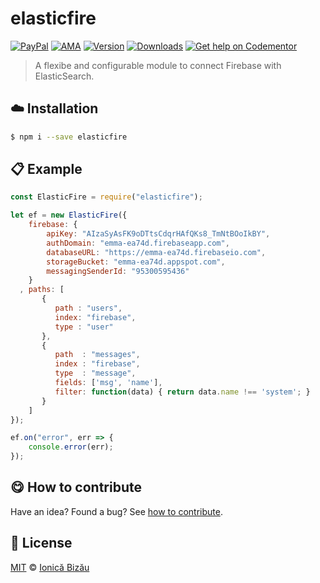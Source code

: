 
# elasticfire

 [![PayPal](https://img.shields.io/badge/%24-paypal-f39c12.svg)][paypal-donations] [![AMA](https://img.shields.io/badge/ask%20me-anything-1abc9c.svg)](https://github.com/IonicaBizau/ama) [![Version](https://img.shields.io/npm/v/elasticfire.svg)](https://www.npmjs.com/package/elasticfire) [![Downloads](https://img.shields.io/npm/dt/elasticfire.svg)](https://www.npmjs.com/package/elasticfire) [![Get help on Codementor](https://cdn.codementor.io/badges/get_help_github.svg)](https://www.codementor.io/johnnyb?utm_source=github&utm_medium=button&utm_term=johnnyb&utm_campaign=github)

> A flexibe and configurable module to connect Firebase with ElasticSearch.

## :cloud: Installation

```sh
$ npm i --save elasticfire
```


## :clipboard: Example



```js
const ElasticFire = require("elasticfire");

let ef = new ElasticFire({
    firebase: {
        apiKey: "AIzaSyAsFK9oDTtsCdqrHAfQKs8_TmNtBOoIkBY",
        authDomain: "emma-ea74d.firebaseapp.com",
        databaseURL: "https://emma-ea74d.firebaseio.com",
        storageBucket: "emma-ea74d.appspot.com",
        messagingSenderId: "95300595436"
    }
  , paths: [
       {
          path : "users",
          index: "firebase",
          type : "user"
       },
       {
          path  : "messages",
          index : "firebase",
          type  : "message",
          fields: ['msg', 'name'],
          filter: function(data) { return data.name !== 'system'; }
       }
    ]
});

ef.on("error", err => {
    console.error(err);
});
```

## :yum: How to contribute
Have an idea? Found a bug? See [how to contribute][contributing].


## :scroll: License

[MIT][license] © [Ionică Bizău][website]

[paypal-donations]: https://www.paypal.com/cgi-bin/webscr?cmd=_s-xclick&hosted_button_id=RVXDDLKKLQRJW
[donate-now]: http://i.imgur.com/6cMbHOC.png

[license]: http://showalicense.com/?fullname=Ionic%C4%83%20Biz%C4%83u%20%3Cbizauionica%40gmail.com%3E%20(http%3A%2F%2Fionicabizau.net)&year=2013#license-mit
[website]: http://ionicabizau.net
[contributing]: /CONTRIBUTING.md
[docs]: /DOCUMENTATION.md
